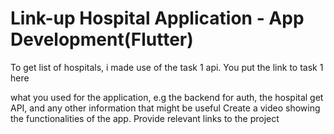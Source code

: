 # Link-up Hospital Application - App Development(Flutter)



To get list of hospitals, i made use of the task 1 api. You put the link to task 1 here


what you used for the application, e.g the backend for auth, the hospital get API, and any other information that might be useful
Create a video showing the functionalities of the app. 
Provide relevant links to the project 
